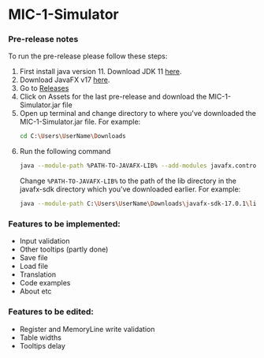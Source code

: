 # MIC-1-Simulator

### Pre-release notes
To run the pre-release please follow these steps:
1. First install java version 11. Download JDK 11 [here](https://www.oracle.com/java/technologies/javase-jdk11-downloads.html).
2. Download JavaFX v17 [here](https://gluonhq.com/products/javafx/).
3. Go to [Releases](https://github.com/abecirovic3/MIC-1-Simulator/releases)
4. Click on Assets for the last pre-release and download the MIC-1-Simulator.jar file
5. Open up terminal and change directory to where you've downloaded the MIC-1-Simulator.jar file. For example:
   ```sh
   cd C:\Users\UserName\Downloads
   ```
6. Run the following command
   ```sh
   java --module-path %PATH-TO-JAVAFX-LIB% --add-modules javafx.controls,javafx.fxml -jar MIC-1-Simulator.jar
   ```
   Change `%PATH-TO-JAVAFX-LIB%` to the path of the lib directory in the javafx-sdk directory which you've downloaded earlier. For example:
   ```sh
   java --module-path C:\Users\UserName\Downloads\javafx-sdk-17.0.1\lib --add-modules javafx.controls,javafx.fxml -jar MIC-1-Simulator.jar
   ```

### Features to be implemented:
- Input validation
- Other tooltips (partly done)
- Save file
- Load file
- Translation
- Code examples
- About etc

### Features to be edited:
- Register and MemoryLine write validation
- Table widths
- Tooltips delay